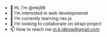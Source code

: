 - 👋 Hi, I’m @mkj98
- 👀 I’m interested in web developmenet 
- 🌱 I’m currently learning nex.js
- 💞️ I’m looking to collaborate on strapi project
- 📫 How to reach me m.k.jdevw@gmail.com

<!---
mkj98/mkj98 is a ✨ special ✨ repository because its `README.md` (this file) appears on your GitHub profile.
You can click the Preview link to take a look at your changes.
--->
